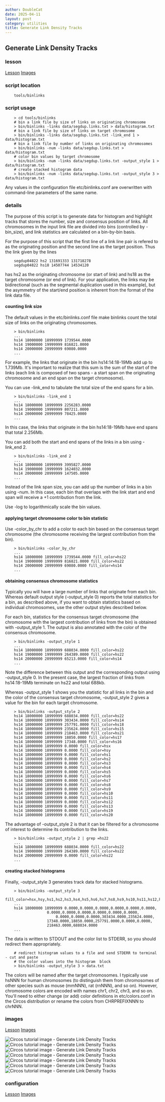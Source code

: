 ```yaml
---
author: DoubleCat
date: 2025-04-11
layout: post
category: utilities
title: Generate Link Density Tracks
---
```


## Generate Link Density Tracks
### lesson
[Lesson](/documentation/tutorials/utilities/density_tracks/lesson)
[Images](/documentation/tutorials/utilities/density_tracks/images)

### script location
```    
    tools/binlinks
```
### script usage
```    
    > cd tools/binlinks
    # bin a link file by size of links on originating chromosome
    > bin/binlinks -links data/segdup.links.txt > data/histogram.txt
    # bin a link file by size of links on target chromosome
    > bin/binlinks -links data/segdup.links.txt -link_end 1 > data/histogram.txt
    # bin a link file by number of links on originating chromosomes
    > bin/binlinks -num -links data/segdup.links.txt > data/histogram.txt
    # color bin values by target chromosome
    > bin/binlinks -num -links data/segdup.links.txt -output_style 1 > data/histogram.txt
    # create stacked histogram data
    > bin/binlinks -num -links data/segdup.links.txt -output_style 3 > data/histogram.txt
```
Any values in the configuration file etc/binlinks.conf are overwritten with
command-line parameters of the same name.

### details
The purpose of this script is to generate data for histogram and highlight
tracks that stores the number, size and consensus position of links. All
chromosomes in the input link file are divided into bins (controlled by
-bin_size), and link statistics are calculated on a bin-by-bin basis.

For the purpose of this script that the first line of a link line pair is
refered to as the originating position and the second line as the target
position. Thus the link given by the lines

```    
    segdup04822 hs2 131691333 131718278
    segdup04822 hs18 14507744 14534120
```
has hs2 as the originating chromosome (or start of link) and hs18 as the
target chromosome (or end of link). For your application, the links may be
bidirectional (such as the segmental duplication used in this example), but
the asymmetry of the start/end position is inherent from the format of the
link data file.

#### counting link size
The default values in the etc/binlinks.conf file make binlinks count the total
size of links on the originating chromosomes.

```    
    > bin/binlinks
    ...
    hs14 18000000 18999999 1739544.0000
    hs14 19000000 19999999 816821.0000
    hs14 20000000 20999999 69080.0000
    ...
```
For example, the links that originate in the bin hs14:14:18-19Mb add up to
1.739Mb. It's important to realize that this sum is the sum of the start of
the links (each link is composed of two spans - a start span on the
originating chromosome and an end span on the target chromosome).

You can use -link_end to tabulate the total size of the end spans for a bin.

```    
    > bin/binlinks -link_end 1
    ...
    hs14 18000000 18999999 2256283.0000
    hs14 19000000 19999999 807211.0000
    hs14 20000000 20999999 78425.0000
    ...
```
In this case, the links that originate in the bin hs14:18-19Mb have end spans
that total 2.256Mb.

You can add both the start and end spans of the links in a bin using -link_end
2.

```    
    > bin/binlinks -link_end 2
    ...
    hs14 18000000 18999999 3995827.0000
    hs14 19000000 19999999 1624032.0000
    hs14 20000000 20999999 147505.0000
    ...
```
Instead of the link span size, you can add up the number of links in a bin
using -num. In this case, each bin that overlaps with the link start and end
span will receive a +1 contribution from the link.

Use -log to logarithmically scale the bin values.

#### applying target chromosome color to bin statistic
Use -color_by_chr to add a color to each bin based on the consensus target
chromosome (the chromosome receiving the largest contribution from the bin).

```    
    > bin/binlinks -color_by_chr
    ...
    hs14 18000000 18999999 1739544.0000 fill_color=hs22
    hs14 19000000 19999999 816821.0000 fill_color=hs22
    hs14 20000000 20999999 69080.0000 fill_color=hs14
    ...
```
#### obtaining consensus chromosome statistics
Typically you will have a large number of links that originate from each bin.
Whereas default output style (-output_style 0) reports the total statistics
for a bin, as described above, if you want to obtain statistics based on
individual chromosomes, use the other output styles described below.

For each bin, statistics for the consensus target chromosome (the chromosome
with the largest contribution of links from the bin) is obtained with
-output_style 1. The output is also annotated with the color of the consensus
chromosome.

```    
    > bin/binlinks -output_style 1
    ...
    hs14 18000000 18999999 688034.0000 fill_color=hs22
    hs14 19000000 19999999 264389.0000 fill_color=hs22
    hs14 20000000 20999999 65213.0000 fill_color=hs14
    ...
```
Note the difference between this output and the corresponding output using
-output_style 0. In the present case, the largest fraction of links from
hs14:18-19Mb terminate on hs22 and total 688kb.

Whereas -output_style 1 shows you the statistic for all links in the bin and
the color of the consensus target chromosome, -output_style 2 gives a value
for the bin for each target chromosome.

```    
    > bin/binlinks -output_style 2
    hs14 18000000 18999999 688034.0000 fill_color=hs22
    hs14 18000000 18999999 303434.0000 fill_color=hs14
    hs14 18000000 18999999 257791.0000 fill_color=hs18
    hs14 18000000 18999999 235624.0000 fill_color=hs15
    hs14 18000000 18999999 218463.0000 fill_color=hs21
    hs14 18000000 18999999 18850.0000 fill_color=hs17
    hs14 18000000 18999999 17348.0000 fill_color=hs16
    hs14 18000000 18999999 0.0000 fill_color=hsx
    hs14 18000000 18999999 0.0000 fill_color=hsy
    hs14 18000000 18999999 0.0000 fill_color=hs1
    hs14 18000000 18999999 0.0000 fill_color=hs2
    hs14 18000000 18999999 0.0000 fill_color=hs3
    hs14 18000000 18999999 0.0000 fill_color=hs4
    hs14 18000000 18999999 0.0000 fill_color=hs5
    hs14 18000000 18999999 0.0000 fill_color=hs6
    hs14 18000000 18999999 0.0000 fill_color=hs7
    hs14 18000000 18999999 0.0000 fill_color=hs8
    hs14 18000000 18999999 0.0000 fill_color=hs9
    hs14 18000000 18999999 0.0000 fill_color=hs10
    hs14 18000000 18999999 0.0000 fill_color=hs11
    hs14 18000000 18999999 0.0000 fill_color=hs12
    hs14 18000000 18999999 0.0000 fill_color=hs13
    hs14 18000000 18999999 0.0000 fill_color=hs19
    hs14 18000000 18999999 0.0000 fill_color=hs20
```
The advantage of -output_style 2 is that it can be filtered for a chromosome
of interest to determine its contribution to the links.

```    
    > bin/binlinks -output_style 2 | grep =hs22
    ...
    hs14 18000000 18999999 688034.0000 fill_color=hs22
    hs14 19000000 19999999 264389.0000 fill_color=hs22
    hs14 20000000 20999999 0.0000 fill_color=hs22
    ...
```
#### creating stacked histograms
Finally, -output_style 3 generates track data for stacked histograms.

```    
    > bin/binlinks -output_style 3
    fill_color=hsx,hsy,hs1,hs2,hs3,hs4,hs5,hs6,hs7,hs8,hs9,hs10,hs11,hs12,hs13,hs14,hs15,hs16,hs17,hs18,hs19,hs20,hs21,hs22
    ...
    hs14 18000000 18999999 0.0000,0.0000,0.0000,0.0000,0.0000,0.0000,
    		       0.0000,0.0000,0.0000,0.0000,0.0000,0.0000,
    	               0.0000,0.0000,0.0000,303434.0000,235624.0000,
    		       17348.0000,18850.0000,257791.0000,0.0000,0.0000,
    		       218463.0000,688034.0000
    ...
```
The data is written to STDOUT and the color list to STDERR, so you should
redirect them appropriately.

```    
    # redirect histogram values to a file and send STDERR to terminal - cut and paste 
    # the color values into the histogram  block
    > bin/binlinks -output_style 3 > data.txt 
```
The colors will be named after the target chromosomes. I typically use hsNNN
for human chromosomes (to distinguish them from chromosomes of other species
such as mouse (mmNNN), rat (rnNNN), and so on). However, chromosome colors are
encoded with names chr1, chr2, chr3, and so on. You'll need to either change
(or add) color definitions in etc/colors.conf in the Circos distribution or
rename the colors from CHRPREFIXNNN to chrNNN.
### images
[Lesson](/documentation/tutorials/utilities/density_tracks/lesson)
[Images](/documentation/tutorials/utilities/density_tracks/images)

![Circos tutorial image - Generate Link Density
Tracks](/documentation/tutorials/utilities/density_tracks/img/01.png) ![Circos
tutorial image - Generate Link Density
Tracks](/documentation/tutorials/utilities/density_tracks/img/02.png) ![Circos
tutorial image - Generate Link Density
Tracks](/documentation/tutorials/utilities/density_tracks/img/03.png) ![Circos
tutorial image - Generate Link Density
Tracks](/documentation/tutorials/utilities/density_tracks/img/04.png) ![Circos
tutorial image - Generate Link Density
Tracks](/documentation/tutorials/utilities/density_tracks/img/05.png) ![Circos
tutorial image - Generate Link Density
Tracks](/documentation/tutorials/utilities/density_tracks/img/06.png) ![Circos
tutorial image - Generate Link Density
Tracks](/documentation/tutorials/utilities/density_tracks/img/07.png)
### configuration
[Lesson](/documentation/tutorials/utilities/density_tracks/lesson)
[Images](/documentation/tutorials/utilities/density_tracks/images)
